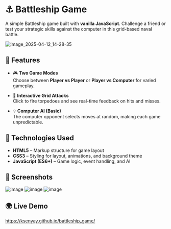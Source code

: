 
# ⚓ Battleship Game

A simple Battleship game built with **vanilla JavaScript**. Challenge a friend or test your strategic skills against the computer in this grid-based naval battle.

![image_2025-04-12_14-28-35](https://github.com/user-attachments/assets/0e1aa91e-f663-46f2-8727-9b2f57468657)

## 🚀 Features

- 🎮 **Two Game Modes**  
  Choose between **Player vs Player** or **Player vs Computer** for varied gameplay.

- 🎯 **Interactive Grid Attacks**  
  Click to fire torpedoes and see real-time feedback on hits and misses.

- 💡 **Computer AI (Basic)**  
  The computer opponent selects moves at random, making each game unpredictable.

## 🔧 Technologies Used

- **HTML5** – Markup structure for game layout  
- **CSS3** – Styling for layout, animations, and background theme  
- **JavaScript (ES6+)** – Game logic, event handling, and AI

## 📸 Screenshots

![image](https://github.com/user-attachments/assets/5462752e-563a-461a-9195-8d67b915c4be)
![image](https://github.com/user-attachments/assets/555d2b48-00f4-458c-8ff4-c3b0dcdd3345)
![image](https://github.com/user-attachments/assets/e37c59a0-2478-4bd4-9768-4997c3a26c53)


## 🌍 Live Demo

https://ksenyay.github.io/battleship_game/
